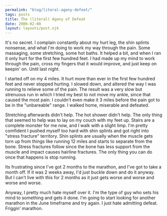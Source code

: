 ```yaml
---
permalink: "blog/literal-agony-defeat/"
tags: posts
title: The (literal) Agony of Defeat
date: 2006-02-08
layout: layouts/post.njk
---
```


It's no secret. I complain constantly about my hurt leg, the shin splints nonsense, and what I'm doing to work my way through the pain. Some massaging, some stretching, some hot baths. It helped a bit, and when I ran it only hurt for the first few hundred feet. I had made up my mind to work through the pain, cross my fingers that it would improve, and just keep on keepin' on. Until last night. 

I started off on my 4 miles. It hurt more than ever in the first few hundred feet and never stopped hurting. I slowed down, and altered the way I was running to relieve some of the pain. The result was a very slow but strenuous run in which I tried my best to not move my ankle, since that caused the most pain. I couldn't even make it 3 miles before the pain got to be in the "unbareable" range. I walked home, miserable and defeated. 

Stretching afterwards didn't help. The hot shower didn't help. The only thing that seemed to help was to lay on my couch with my feet up. Stairs are a complete monster for me now, and I walk with a slight limp. I'm pretty comfident I pushed myself too hard with shin splints and got right into "stress fracture" territory. Shin splints are usually when the muscle gets torn up from things like running 12 miles and starts to separate from the bone. Stress fractures follow since the bone has less support from the muscle and impact causes hairline fractures. The only thing you can do once that happens is stop running. 

Its frustrating since I've got 2 months to the marathon, and I've got to take a month off. If it was 2 weeks away, I'd just buckle down and do it anyway. But I can't live with this for 2 months as it just gets worse and worse and worse and worse. 

Anyway, I pretty much hate myself over it. I'm the type of guy who sets his mind to something and gets it done. I'm going to start looking for another marathon in the June timeframe and try again. I just hate admitting defeat. Friggin' marathon.